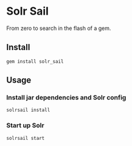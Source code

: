 # Solr Sail

From zero to search in the flash of a gem.

## Install

    gem install solr_sail
    
## Usage

### Install jar dependencies and Solr config

    solrsail install
    
### Start up Solr

    solrsail start